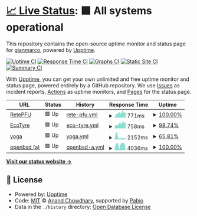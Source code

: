 # [📈 Live Status](https://demo.upptime.js.org): <!--live status--> **🟩 All systems operational**

This repository contains the open-source uptime monitor and status page for [gianmarco](https://demo.upptime.js.org), powered by [Upptime](https://github.com/upptime/upptime).

[![Uptime CI](https://github.com/armellin/upptime/workflows/Uptime%20CI/badge.svg)](https://github.com/armellin/upptime/actions?query=workflow%3A%22Uptime+CI%22)
[![Response Time CI](https://github.com/armellin/upptime/workflows/Response%20Time%20CI/badge.svg)](https://github.com/armellin/upptime/actions?query=workflow%3A%22Response+Time+CI%22)
[![Graphs CI](https://github.com/armellin/upptime/workflows/Graphs%20CI/badge.svg)](https://github.com/armellin/upptime/actions?query=workflow%3A%22Graphs+CI%22)
[![Static Site CI](https://github.com/armellin/upptime/workflows/Static%20Site%20CI/badge.svg)](https://github.com/armellin/upptime/actions?query=workflow%3A%22Static+Site+CI%22)
[![Summary CI](https://github.com/armellin/upptime/workflows/Summary%20CI/badge.svg)](https://github.com/armellin/upptime/actions?query=workflow%3A%22Summary+CI%22)

With [Upptime](https://upptime.js.org), you can get your own unlimited and free uptime monitor and status page, powered entirely by a GitHub repository. We use [Issues](https://github.com/armellin/upptime/issues) as incident reports, [Actions](https://github.com/armellin/upptime/actions) as uptime monitors, and [Pages](https://demo.upptime.js.org) for the status page.

<!--start: status pages-->
<!-- This summary is generated by Upptime (https://github.com/upptime/upptime) -->
<!-- Do not edit this manually, your changes will be overwritten -->
<!-- prettier-ignore -->
| URL | Status | History | Response Time | Uptime |
| --- | ------ | ------- | ------------- | ------ |
| <img alt="" src="https://icons.duckduckgo.com/ip3/www.retepfu.it.ico" height="13"> [RetePFU](http://www.retepfu.it) | 🟩 Up | [rete-pfu.yml](https://github.com/armellin/upptime/commits/HEAD/history/rete-pfu.yml) | <details><summary><img alt="Response time graph" src="./graphs/rete-pfu/response-time-week.png" height="20"> 771ms</summary><br><a href="https://armellin.github.io/upptime/history/rete-pfu"><img alt="Response time 732" src="https://img.shields.io/endpoint?url=https%3A%2F%2Fraw.githubusercontent.com%2Farmellin%2Fupptime%2FHEAD%2Fapi%2Frete-pfu%2Fresponse-time.json"></a><br><a href="https://armellin.github.io/upptime/history/rete-pfu"><img alt="24-hour response time 868" src="https://img.shields.io/endpoint?url=https%3A%2F%2Fraw.githubusercontent.com%2Farmellin%2Fupptime%2FHEAD%2Fapi%2Frete-pfu%2Fresponse-time-day.json"></a><br><a href="https://armellin.github.io/upptime/history/rete-pfu"><img alt="7-day response time 771" src="https://img.shields.io/endpoint?url=https%3A%2F%2Fraw.githubusercontent.com%2Farmellin%2Fupptime%2FHEAD%2Fapi%2Frete-pfu%2Fresponse-time-week.json"></a><br><a href="https://armellin.github.io/upptime/history/rete-pfu"><img alt="30-day response time 732" src="https://img.shields.io/endpoint?url=https%3A%2F%2Fraw.githubusercontent.com%2Farmellin%2Fupptime%2FHEAD%2Fapi%2Frete-pfu%2Fresponse-time-month.json"></a><br><a href="https://armellin.github.io/upptime/history/rete-pfu"><img alt="1-year response time 732" src="https://img.shields.io/endpoint?url=https%3A%2F%2Fraw.githubusercontent.com%2Farmellin%2Fupptime%2FHEAD%2Fapi%2Frete-pfu%2Fresponse-time-year.json"></a></details> | <details><summary><a href="https://armellin.github.io/upptime/history/rete-pfu">100.00%</a></summary><a href="https://armellin.github.io/upptime/history/rete-pfu"><img alt="All-time uptime 98.24%" src="https://img.shields.io/endpoint?url=https%3A%2F%2Fraw.githubusercontent.com%2Farmellin%2Fupptime%2FHEAD%2Fapi%2Frete-pfu%2Fuptime.json"></a><br><a href="https://armellin.github.io/upptime/history/rete-pfu"><img alt="24-hour uptime 100.00%" src="https://img.shields.io/endpoint?url=https%3A%2F%2Fraw.githubusercontent.com%2Farmellin%2Fupptime%2FHEAD%2Fapi%2Frete-pfu%2Fuptime-day.json"></a><br><a href="https://armellin.github.io/upptime/history/rete-pfu"><img alt="7-day uptime 100.00%" src="https://img.shields.io/endpoint?url=https%3A%2F%2Fraw.githubusercontent.com%2Farmellin%2Fupptime%2FHEAD%2Fapi%2Frete-pfu%2Fuptime-week.json"></a><br><a href="https://armellin.github.io/upptime/history/rete-pfu"><img alt="30-day uptime 98.24%" src="https://img.shields.io/endpoint?url=https%3A%2F%2Fraw.githubusercontent.com%2Farmellin%2Fupptime%2FHEAD%2Fapi%2Frete-pfu%2Fuptime-month.json"></a><br><a href="https://armellin.github.io/upptime/history/rete-pfu"><img alt="1-year uptime 98.24%" src="https://img.shields.io/endpoint?url=https%3A%2F%2Fraw.githubusercontent.com%2Farmellin%2Fupptime%2FHEAD%2Fapi%2Frete-pfu%2Fuptime-year.json"></a></details>
| <img alt="" src="https://icons.duckduckgo.com/ip3/ritiri.ecotyre.it.ico" height="13"> [EcoTyre](http://ritiri.ecotyre.it) | 🟩 Up | [eco-tyre.yml](https://github.com/armellin/upptime/commits/HEAD/history/eco-tyre.yml) | <details><summary><img alt="Response time graph" src="./graphs/eco-tyre/response-time-week.png" height="20"> 758ms</summary><br><a href="https://armellin.github.io/upptime/history/eco-tyre"><img alt="Response time 982" src="https://img.shields.io/endpoint?url=https%3A%2F%2Fraw.githubusercontent.com%2Farmellin%2Fupptime%2FHEAD%2Fapi%2Feco-tyre%2Fresponse-time.json"></a><br><a href="https://armellin.github.io/upptime/history/eco-tyre"><img alt="24-hour response time 1031" src="https://img.shields.io/endpoint?url=https%3A%2F%2Fraw.githubusercontent.com%2Farmellin%2Fupptime%2FHEAD%2Fapi%2Feco-tyre%2Fresponse-time-day.json"></a><br><a href="https://armellin.github.io/upptime/history/eco-tyre"><img alt="7-day response time 758" src="https://img.shields.io/endpoint?url=https%3A%2F%2Fraw.githubusercontent.com%2Farmellin%2Fupptime%2FHEAD%2Fapi%2Feco-tyre%2Fresponse-time-week.json"></a><br><a href="https://armellin.github.io/upptime/history/eco-tyre"><img alt="30-day response time 982" src="https://img.shields.io/endpoint?url=https%3A%2F%2Fraw.githubusercontent.com%2Farmellin%2Fupptime%2FHEAD%2Fapi%2Feco-tyre%2Fresponse-time-month.json"></a><br><a href="https://armellin.github.io/upptime/history/eco-tyre"><img alt="1-year response time 982" src="https://img.shields.io/endpoint?url=https%3A%2F%2Fraw.githubusercontent.com%2Farmellin%2Fupptime%2FHEAD%2Fapi%2Feco-tyre%2Fresponse-time-year.json"></a></details> | <details><summary><a href="https://armellin.github.io/upptime/history/eco-tyre">98.74%</a></summary><a href="https://armellin.github.io/upptime/history/eco-tyre"><img alt="All-time uptime 93.34%" src="https://img.shields.io/endpoint?url=https%3A%2F%2Fraw.githubusercontent.com%2Farmellin%2Fupptime%2FHEAD%2Fapi%2Feco-tyre%2Fuptime.json"></a><br><a href="https://armellin.github.io/upptime/history/eco-tyre"><img alt="24-hour uptime 100.00%" src="https://img.shields.io/endpoint?url=https%3A%2F%2Fraw.githubusercontent.com%2Farmellin%2Fupptime%2FHEAD%2Fapi%2Feco-tyre%2Fuptime-day.json"></a><br><a href="https://armellin.github.io/upptime/history/eco-tyre"><img alt="7-day uptime 98.74%" src="https://img.shields.io/endpoint?url=https%3A%2F%2Fraw.githubusercontent.com%2Farmellin%2Fupptime%2FHEAD%2Fapi%2Feco-tyre%2Fuptime-week.json"></a><br><a href="https://armellin.github.io/upptime/history/eco-tyre"><img alt="30-day uptime 93.34%" src="https://img.shields.io/endpoint?url=https%3A%2F%2Fraw.githubusercontent.com%2Farmellin%2Fupptime%2FHEAD%2Fapi%2Feco-tyre%2Fuptime-month.json"></a><br><a href="https://armellin.github.io/upptime/history/eco-tyre"><img alt="1-year uptime 93.34%" src="https://img.shields.io/endpoint?url=https%3A%2F%2Fraw.githubusercontent.com%2Farmellin%2Fupptime%2FHEAD%2Fapi%2Feco-tyre%2Fuptime-year.json"></a></details>
| <img alt="" src="https://icons.duckduckgo.com/ip3/yoga.armellin.com.ico" height="13"> [yoga](https://yoga.armellin.com) | 🟩 Up | [yoga.yml](https://github.com/armellin/upptime/commits/HEAD/history/yoga.yml) | <details><summary><img alt="Response time graph" src="./graphs/yoga/response-time-week.png" height="20"> 2152ms</summary><br><a href="https://armellin.github.io/upptime/history/yoga"><img alt="Response time 2545" src="https://img.shields.io/endpoint?url=https%3A%2F%2Fraw.githubusercontent.com%2Farmellin%2Fupptime%2FHEAD%2Fapi%2Fyoga%2Fresponse-time.json"></a><br><a href="https://armellin.github.io/upptime/history/yoga"><img alt="24-hour response time 1508" src="https://img.shields.io/endpoint?url=https%3A%2F%2Fraw.githubusercontent.com%2Farmellin%2Fupptime%2FHEAD%2Fapi%2Fyoga%2Fresponse-time-day.json"></a><br><a href="https://armellin.github.io/upptime/history/yoga"><img alt="7-day response time 2152" src="https://img.shields.io/endpoint?url=https%3A%2F%2Fraw.githubusercontent.com%2Farmellin%2Fupptime%2FHEAD%2Fapi%2Fyoga%2Fresponse-time-week.json"></a><br><a href="https://armellin.github.io/upptime/history/yoga"><img alt="30-day response time 2545" src="https://img.shields.io/endpoint?url=https%3A%2F%2Fraw.githubusercontent.com%2Farmellin%2Fupptime%2FHEAD%2Fapi%2Fyoga%2Fresponse-time-month.json"></a><br><a href="https://armellin.github.io/upptime/history/yoga"><img alt="1-year response time 2545" src="https://img.shields.io/endpoint?url=https%3A%2F%2Fraw.githubusercontent.com%2Farmellin%2Fupptime%2FHEAD%2Fapi%2Fyoga%2Fresponse-time-year.json"></a></details> | <details><summary><a href="https://armellin.github.io/upptime/history/yoga">65.81%</a></summary><a href="https://armellin.github.io/upptime/history/yoga"><img alt="All-time uptime 84.05%" src="https://img.shields.io/endpoint?url=https%3A%2F%2Fraw.githubusercontent.com%2Farmellin%2Fupptime%2FHEAD%2Fapi%2Fyoga%2Fuptime.json"></a><br><a href="https://armellin.github.io/upptime/history/yoga"><img alt="24-hour uptime 100.00%" src="https://img.shields.io/endpoint?url=https%3A%2F%2Fraw.githubusercontent.com%2Farmellin%2Fupptime%2FHEAD%2Fapi%2Fyoga%2Fuptime-day.json"></a><br><a href="https://armellin.github.io/upptime/history/yoga"><img alt="7-day uptime 65.81%" src="https://img.shields.io/endpoint?url=https%3A%2F%2Fraw.githubusercontent.com%2Farmellin%2Fupptime%2FHEAD%2Fapi%2Fyoga%2Fuptime-week.json"></a><br><a href="https://armellin.github.io/upptime/history/yoga"><img alt="30-day uptime 84.05%" src="https://img.shields.io/endpoint?url=https%3A%2F%2Fraw.githubusercontent.com%2Farmellin%2Fupptime%2FHEAD%2Fapi%2Fyoga%2Fuptime-month.json"></a><br><a href="https://armellin.github.io/upptime/history/yoga"><img alt="1-year uptime 84.05%" src="https://img.shields.io/endpoint?url=https%3A%2F%2Fraw.githubusercontent.com%2Farmellin%2Fupptime%2FHEAD%2Fapi%2Fyoga%2Fuptime-year.json"></a></details>
| <img alt="" src="https://icons.duckduckgo.com/ip3/www.armellin.com.ico" height="13"> [openbsd (a)](http://www.armellin.com) | 🟩 Up | [openbsd-a.yml](https://github.com/armellin/upptime/commits/HEAD/history/openbsd-a.yml) | <details><summary><img alt="Response time graph" src="./graphs/openbsd-a/response-time-week.png" height="20"> 4036ms</summary><br><a href="https://armellin.github.io/upptime/history/openbsd-a"><img alt="Response time 3809" src="https://img.shields.io/endpoint?url=https%3A%2F%2Fraw.githubusercontent.com%2Farmellin%2Fupptime%2FHEAD%2Fapi%2Fopenbsd-a%2Fresponse-time.json"></a><br><a href="https://armellin.github.io/upptime/history/openbsd-a"><img alt="24-hour response time 563" src="https://img.shields.io/endpoint?url=https%3A%2F%2Fraw.githubusercontent.com%2Farmellin%2Fupptime%2FHEAD%2Fapi%2Fopenbsd-a%2Fresponse-time-day.json"></a><br><a href="https://armellin.github.io/upptime/history/openbsd-a"><img alt="7-day response time 4036" src="https://img.shields.io/endpoint?url=https%3A%2F%2Fraw.githubusercontent.com%2Farmellin%2Fupptime%2FHEAD%2Fapi%2Fopenbsd-a%2Fresponse-time-week.json"></a><br><a href="https://armellin.github.io/upptime/history/openbsd-a"><img alt="30-day response time 3809" src="https://img.shields.io/endpoint?url=https%3A%2F%2Fraw.githubusercontent.com%2Farmellin%2Fupptime%2FHEAD%2Fapi%2Fopenbsd-a%2Fresponse-time-month.json"></a><br><a href="https://armellin.github.io/upptime/history/openbsd-a"><img alt="1-year response time 3809" src="https://img.shields.io/endpoint?url=https%3A%2F%2Fraw.githubusercontent.com%2Farmellin%2Fupptime%2FHEAD%2Fapi%2Fopenbsd-a%2Fresponse-time-year.json"></a></details> | <details><summary><a href="https://armellin.github.io/upptime/history/openbsd-a">100.00%</a></summary><a href="https://armellin.github.io/upptime/history/openbsd-a"><img alt="All-time uptime 100.00%" src="https://img.shields.io/endpoint?url=https%3A%2F%2Fraw.githubusercontent.com%2Farmellin%2Fupptime%2FHEAD%2Fapi%2Fopenbsd-a%2Fuptime.json"></a><br><a href="https://armellin.github.io/upptime/history/openbsd-a"><img alt="24-hour uptime 100.00%" src="https://img.shields.io/endpoint?url=https%3A%2F%2Fraw.githubusercontent.com%2Farmellin%2Fupptime%2FHEAD%2Fapi%2Fopenbsd-a%2Fuptime-day.json"></a><br><a href="https://armellin.github.io/upptime/history/openbsd-a"><img alt="7-day uptime 100.00%" src="https://img.shields.io/endpoint?url=https%3A%2F%2Fraw.githubusercontent.com%2Farmellin%2Fupptime%2FHEAD%2Fapi%2Fopenbsd-a%2Fuptime-week.json"></a><br><a href="https://armellin.github.io/upptime/history/openbsd-a"><img alt="30-day uptime 100.00%" src="https://img.shields.io/endpoint?url=https%3A%2F%2Fraw.githubusercontent.com%2Farmellin%2Fupptime%2FHEAD%2Fapi%2Fopenbsd-a%2Fuptime-month.json"></a><br><a href="https://armellin.github.io/upptime/history/openbsd-a"><img alt="1-year uptime 100.00%" src="https://img.shields.io/endpoint?url=https%3A%2F%2Fraw.githubusercontent.com%2Farmellin%2Fupptime%2FHEAD%2Fapi%2Fopenbsd-a%2Fuptime-year.json"></a></details>

<!--end: status pages-->

[**Visit our status website →**](https://demo.upptime.js.org)

## 📄 License

- Powered by: [Upptime](https://github.com/upptime/upptime)
- Code: [MIT](./LICENSE) © [Anand Chowdhary](https://anandchowdhary.com), supported by [Pabio](https://pabio.com)
- Data in the `./history` directory: [Open Database License](https://opendatacommons.org/licenses/odbl/1-0/)
